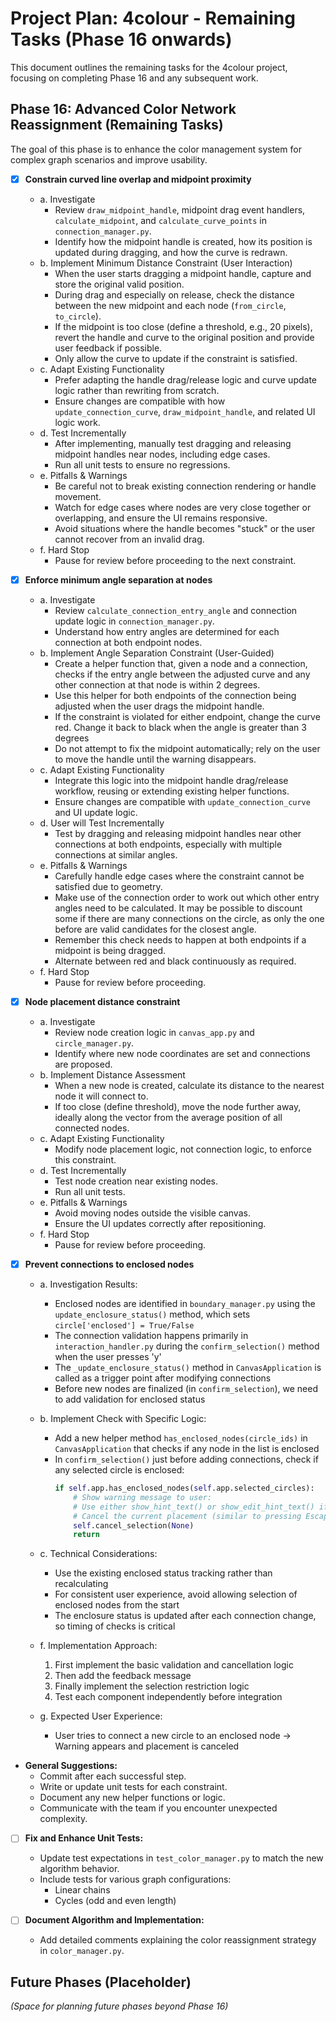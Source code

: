 # Project Plan: 4colour - Remaining Tasks (Phase 16 onwards)

This document outlines the remaining tasks for the 4colour project, focusing on completing Phase 16 and any subsequent work.

## Phase 16: Advanced Color Network Reassignment (Remaining Tasks)

The goal of this phase is to enhance the color management system for complex graph scenarios and improve usability.

- [x] **Constrain curved line overlap and midpoint proximity**
    * a. Investigate
        - Review `draw_midpoint_handle`, midpoint drag event handlers, `calculate_midpoint`, and `calculate_curve_points` in `connection_manager.py`.
        - Identify how the midpoint handle is created, how its position is updated during dragging, and how the curve is redrawn.
    * b. Implement Minimum Distance Constraint (User Interaction)
        - When the user starts dragging a midpoint handle, capture and store the original valid position.
        - During drag and especially on release, check the distance between the new midpoint and each node (`from_circle`, `to_circle`).
        - If the midpoint is too close (define a threshold, e.g., 20 pixels), revert the handle and curve to the original position and provide user feedback if possible.
        - Only allow the curve to update if the constraint is satisfied.
    * c. Adapt Existing Functionality
        - Prefer adapting the handle drag/release logic and curve update logic rather than rewriting from scratch.
        - Ensure changes are compatible with how `update_connection_curve`, `draw_midpoint_handle`, and related UI logic work.
    * d. Test Incrementally
        - After implementing, manually test dragging and releasing midpoint handles near nodes, including edge cases.
        - Run all unit tests to ensure no regressions.
    * e. Pitfalls & Warnings
        - Be careful not to break existing connection rendering or handle movement.
        - Watch for edge cases where nodes are very close together or overlapping, and ensure the UI remains responsive.
        - Avoid situations where the handle becomes "stuck" or the user cannot recover from an invalid drag.
    * f. Hard Stop
        - Pause for review before proceeding to the next constraint.

- [x] **Enforce minimum angle separation at nodes**
    * a. Investigate
        - Review `calculate_connection_entry_angle` and connection update logic in `connection_manager.py`.
        - Understand how entry angles are determined for each connection at both endpoint nodes.
    * b. Implement Angle Separation Constraint (User-Guided)
        - Create a helper function that, given a node and a connection, checks if the entry angle between the adjusted curve and any other connection at that node is within 2 degrees.
        - Use this helper for both endpoints of the connection being adjusted when the user drags the midpoint handle.
        - If the constraint is violated for either endpoint, change the curve red. Change it back to black when the angle is greater than 3 degrees
        - Do not attempt to fix the midpoint automatically; rely on the user to move the handle until the warning disappears.
    * c. Adapt Existing Functionality
        - Integrate this logic into the midpoint handle drag/release workflow, reusing or extending existing helper functions.
        - Ensure changes are compatible with `update_connection_curve` and UI update logic.
    * d. User will Test Incrementally
        - Test by dragging and releasing midpoint handles near other connections at both endpoints, especially with multiple connections at similar angles.
    * e. Pitfalls & Warnings
        - Carefully handle edge cases where the constraint cannot be satisfied due to geometry.
        - Make use of the connection order to work out which other entry angles need to be calculated. It may be possible to discount some if there are many connections on the circle, as only the one before are valid candidates for the closest angle.
        - Remember this check needs to happen at both endpoints if a midpoint is being dragged.
        - Alternate between red and black continuously as required.
    * f. Hard Stop
        - Pause for review before proceeding.

- [x] **Node placement distance constraint**
    * a. Investigate
        - Review node creation logic in `canvas_app.py` and `circle_manager.py`.
        - Identify where new node coordinates are set and connections are proposed.
    * b. Implement Distance Assessment
        - When a new node is created, calculate its distance to the nearest node it will connect to.
        - If too close (define threshold), move the node further away, ideally along the vector from the average position of all connected nodes.
    * c. Adapt Existing Functionality
        - Modify node placement logic, not connection logic, to enforce this constraint.
    * d. Test Incrementally
        - Test node creation near existing nodes.
        - Run all unit tests.
    * e. Pitfalls & Warnings
        - Avoid moving nodes outside the visible canvas.
        - Ensure the UI updates correctly after repositioning.
    * f. Hard Stop
        - Pause for review before proceeding.

- [x] **Prevent connections to enclosed nodes**
    * a. Investigation Results:
        - Enclosed nodes are identified in `boundary_manager.py` using the `update_enclosure_status()` method, which sets `circle['enclosed'] = True/False`
        - The connection validation happens primarily in `interaction_handler.py` during the `confirm_selection()` method when the user presses 'y'
        - The `_update_enclosure_status()` method in `CanvasApplication` is called as a trigger point after modifying connections
        - Before new nodes are finalized (in `confirm_selection`), we need to add validation for enclosed status
        
    * b. Implement Check with Specific Logic:
        - Add a new helper method `has_enclosed_nodes(circle_ids)` in `CanvasApplication` that checks if any node in the list is enclosed
        - In `confirm_selection()` just before adding connections, check if any selected circle is enclosed:
          ```python
          if self.app.has_enclosed_nodes(self.app.selected_circles):
              # Show warning message to user:
              # Use either show_hint_text() or show_edit_hint_text() if possible, copy from existing implementations elsewhere in the app.
              # Cancel the current placement (similar to pressing Escape)
              self.cancel_selection(None)
              return
          ```
      
    * c. Technical Considerations:
        - Use the existing enclosed status tracking rather than recalculating
        - For consistent user experience, avoid allowing selection of enclosed nodes from the start
        - The enclosure status is updated after each connection change, so timing of checks is critical
        
    * f. Implementation Approach:
        1. First implement the basic validation and cancellation logic
        2. Then add the feedback message
        3. Finally implement the selection restriction logic
        4. Test each component independently before integration
    
    * g. Expected User Experience:
        - User tries to connect a new circle to an enclosed node → Warning appears and placement is canceled

- **General Suggestions:**
    - Commit after each successful step.
    - Write or update unit tests for each constraint.
    - Document any new helper functions or logic.
    - Communicate with the team if you encounter unexpected complexity.

- [ ] **Fix and Enhance Unit Tests:**
    * Update test expectations in `test_color_manager.py` to match the new algorithm behavior.
    * Include tests for various graph configurations:
        - Linear chains
        - Cycles (odd and even length)

- [ ] **Document Algorithm and Implementation:**
    * Add detailed comments explaining the color reassignment strategy in `color_manager.py`.

## Future Phases (Placeholder)

*(Space for planning future phases beyond Phase 16)*